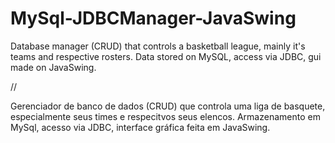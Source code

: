 # MySql-JDBCManager-JavaSwing

Database manager (CRUD) that controls a basketball league, mainly it's teams and respective rosters. Data stored on MySQL, access via JDBC, gui made on JavaSwing.

//

Gerenciador de banco de dados (CRUD) que controla uma liga de basquete, especialmente seus times e respecitvos seus elencos. Armazenamento em MySql, acesso via JDBC, interface gráfica feita em JavaSwing.